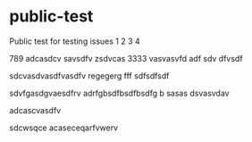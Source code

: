 # public-test
Public test for testing issues
1
2
3
4

789
adcasdcv
savsdfv
zsdvcas
3333
vasvasvfd
adf
sdv
dfvsdf

sdcvasdvasdfvasdfv
regegerg
fff
sdfsdfsdf

sdvfgasdgvaesdfrv
adrfgbsdfbsdfbsdfg
b
sasas
dsvasvdav

adcascvasdfv

sdcwsqce
acaseceqarfvwerv
